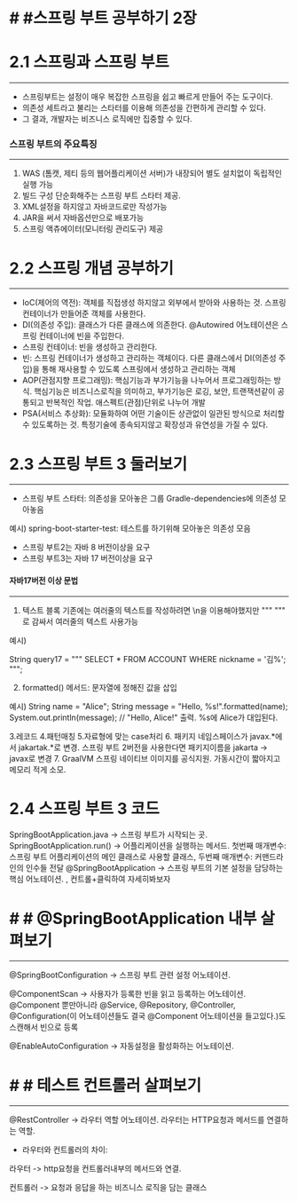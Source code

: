 # # #스프링 부트 공부하기 2장

# 2.1 스프링과 스프링 부트
---


- 스프링부트는 설정이 매우 복잡한 스프링을 쉽고 빠르게 만들어 주는 도구이다.
- 의존성 세트라고 불리는 스타터를 이용해 의존성을 간편하게 관리할 수 있다.
- 그 결과, 개발자는 비즈니스 로직에만 집중할 수 있다.

### 스프링 부트의 주요특징
---
1. WAS (톰캣, 제티 등의 웹어플리케이션 서버)가 내장되어 별도 설치없이 독립적인 실행 가능
2. 빌드 구성 단순화해주는 스프링 부트 스타터 제공.
3. XML설정을 하지않고 자바코드로만 작성가능
4. JAR을 써서 자바옵션만으로 배포가능
5. 스프링 액츄에이터(모니터링 관리도구) 제공


# 2.2 스프링 개념 공부하기
---

- IoC(제어의 역전): 객체를 직접생성 하지않고 외부에서 받아와 사용하는 것. 스프링 컨테이너가 만들어준 객체를 사용한다.
- DI(의존성 주입): 클래스가 다른 클래스에 의존한다. @Autowired 어노테이션은 스프링 컨테이너에 빈을 주입한다.
- 스프링 컨테이너: 빈을 생성하고 관리한다.
- 빈: 스프링 컨테이너가 생성하고 관리하는 객체이다. 다른 클래스에서 DI(의존성 주입)을 통해 재사용할 수 있도록 스프링에서 생성하고 관리하는 객체
- AOP(관점지향 프로그래밍): 핵심기능과 부가기능을 나누어서 프로그래밍하는 방식. 핵심기능은 비즈니스로직을 의미하고, 부가기능은 로깅, 보안, 트랜잭션같이 공통되고 반복적인 작업. 애스펙트(관점)단위로 나누어 개발
- PSA(서비스 추상화): 모듈화하여 어떤 기술이든 상관없이 일관된 방식으로 처리할 수 있도록하는 것. 특정기술에 종속되지않고 확장성과 유연성을 가질 수 있다.


# 2.3 스프링 부트 3 둘러보기
---

- 스프링 부트 스타터: 의존성을 모아놓은 그룹
Gradle-dependencies에 의존성 모아놓음
  
예시)
spring-boot-starter-test: 테스트를 하기위해 모아놓은 의존성 모음


- 스프링 부트2는 자바 8 버전이상을 요구
- 스프링 부트3는 자바 17 버전이상을 요구

#### 자바17버전 이상 문법
---
1. 텍스트 블록
기존에는 여러줄의 텍스트를 작성하려면 \n을 이용해야했지만 """ """ 로 감싸서 여러줄의 텍스트 사용가능

예시)

String query17 = """
    SELECT *
    FROM ACCOUNT
    WHERE nickname = '김%'; 
""";



2. formatted() 메서드: 문자열에 정해진 값을 삽입

예시)
String name = "Alice";
String message = "Hello, %s!".formatted(name);
System.out.println(message);  // "Hello, Alice!" 출력.  %s에 Alice가 대입된다.


3.레코드
4.패턴매칭
5.자료형에 맞는 case처리
6. 패키지 네임스페이스가 javax.*에서 jakartak.*로 변경. 스프링 부트 2버전을 사용한다면 패키지이름을  jakarta -> javax로 변경
7. GraalVM 스프링 네이티브 이미지를 공식지원. 가동시간이 짧아지고 메모리 적게 소모.


# 2.4 스프링 부트 3 코드


SpringBootApplication.java -> 스프링 부트가 시작되는 곳.
SpringBootApplication.run() -> 어플리케이션을 실행하는 메서드. 첫번째 매개변수: 스프링 부트 어플리케이션의 메인 클래스로 사용할 클래스, 두번째 매개변수: 커맨드라인의 인수들 전달
@SpringBootApplication -> 스프링 부트의 기본 설정을 담당하는 핵심 어노테이션. , 컨트롤+클릭하여 자세히봐보자


# # # @SpringBootApplication 내부 살펴보기
---

@SpringBootConfiguration -> 스프링 부트 관련 설정 어노테이션.

@ComponentScan -> 사용자가 등록한 빈을 읽고 등록하는 어노테이션. @Component 뿐만아니라 @Service, @Repository, @Controller, @Configuration(이 어노테이션들도 결국 @Component 어노테이션을 들고있다.)도 스캔해서 빈으로 등록

@EnableAutoConfiguration -> 자동설정을 활성화하는 어노테이션. 


# # # 테스트 컨트롤러 살펴보기
---

@RestController -> 라우터 역할 어노테이션. 라우터는 HTTP요청과 메서드를 연결하는 역할. 


- 라우터와 컨트롤러의 차이:

라우터 -> http요청을 컨트롤러내부의 메서드와 연결.

컨트롤러 -> 요청과 응답을 하는 비즈니스 로직을 담는 클래스




















